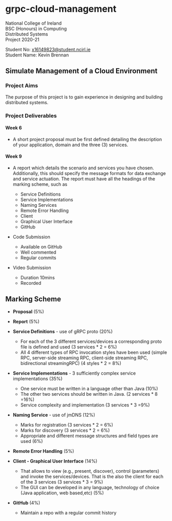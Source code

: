# grpc-cloud-management

National College of Ireland\
BSC (Honours) in Computing\
Distributed Systems\
Project 2020-21

Student No: x16149823@student.ncirl.ie\
Student Name: Kevin Brennan

## Simulate Management of a Cloud Environment

### Project Aims

The purpose of this project is to gain experience in designing and building distributed systems.

### Project Deliverables

#### Week 6

- A short project proposal must be first defined detailing the description of your application, domain and the three (3) services.

#### Week 9

- A report which details the scenario and services you have chosen. Additionally, this should specify the message formats for data exchange and service actuation. The report must have all the headings of the marking scheme, such as

  - Service Definitions
  - Service Implementations
  - Naming Services
  - Remote Error Handling
  - Client
  - Graphical User Interface
  - GitHub

- Code Submission

  - Available on GitHub
  - Well commented
  - Regular commits

- Video Submission

  - Duration 10mins
  - Recorded

## Marking Scheme

- **Proposal** (5%)

- **Report** (5%)

- **Service Definitions** - use of gRPC proto (20%)
  - For each of the 3 different services/devices a corresponding proto file is defined and used (3 services * 2 = 6%)
  - All 4 different types of RPC invocation styles have been used (simple RPC, server-side streaming RPC, client-side streaming RPC, bidirectional streamingRPC) (4 styles * 2 = 8%)

- **Service Implementations** - 3 sufficiently complex service implementations (35%)
  - One service must be written in a language other than Java (10%)
  - The other two services should be written in Java. (2 services * 8 =16%)
  - Service complexity and implementation (3 services * 3 =9%)

- **Naming Service** - use of jmDNS (12%)
  - Marks for registration (3 services * 2 = 6%)
  - Marks for discovery (3 services * 2 = 6%)
  - Appropriate and different message structures and field types are used (6%)

- **Remote Error Handling** (5%)

- **Client - Graphical User Interface** (14%)
  - That allows to view (e.g., present, discover), control (parameters) and invoke the services/devices. That is the also the client for each of the 3 services (3 services * 3 = 9%)
  - The GUI can be developed in any language, technology of choice (Java application, web based,etc) (5%)

- **GitHub** (4%)
  - Maintain a repo with a regular commit history
